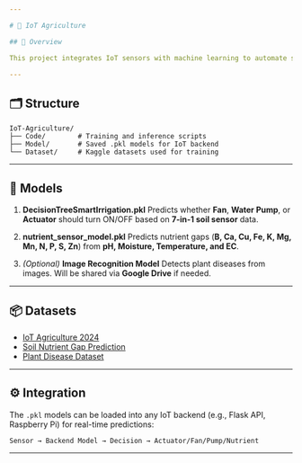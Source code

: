 ```yaml
---

# 🌾 IoT Agriculture

## 📘 Overview

This project integrates IoT sensors with machine learning to automate smart farming tasks like irrigation control and nutrient prediction.

---
```


## 🗂 Structure

```
IoT-Agriculture/
├── Code/        # Training and inference scripts
├── Model/       # Saved .pkl models for IoT backend
└── Dataset/     # Kaggle datasets used for training
```

---

## 🤖 Models

1. **DecisionTreeSmartIrrigation.pkl**
   Predicts whether **Fan**, **Water Pump**, or **Actuator** should turn ON/OFF based on **7-in-1 soil sensor** data.

2. **nutrient_sensor_model.pkl**
   Predicts nutrient gaps (**B, Ca, Cu, Fe, K, Mg, Mn, N, P, S, Zn**) from **pH, Moisture, Temperature, and EC**.

3. *(Optional)* **Image Recognition Model**
   Detects plant diseases from images. Will be shared via **Google Drive** if needed.

---

## 📦 Datasets

* [IoT Agriculture 2024](https://www.kaggle.com/datasets/wisam1985/iot-agriculture-2024)
* [Soil Nutrient Gap Prediction](https://www.kaggle.com/competitions/soil-nutrient-gap-prediction-for-sustainable-maize)
* [Plant Disease Dataset](https://www.kaggle.com/datasets/emmarex/plantdisease/data)

---

## ⚙️ Integration

The `.pkl` models can be loaded into any IoT backend (e.g., Flask API, Raspberry Pi) for real-time predictions:

```
Sensor → Backend Model → Decision → Actuator/Fan/Pump/Nutrient
```

---
